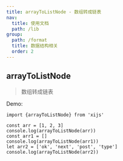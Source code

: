 ```yaml
---
title: arrayToListNode - 数组转成链表
nav:
  title: 使用文档
  path: /lib
group:
  path: /format
  title: 数据结构相关
  order: 2
---
```


## arrayToListNode

> 数组转成链表

Demo:

```tsx | pure
import {arrayToListNode} from 'xijs'

const arr = [1, 2, 3]
console.log(arrayToListNode(arr))
const arr1 = []
console.log(arrayToListNode(arr1))
let arr2 = ['ok', 'next', 'post', 'type']
console.log(arrayToListNode(arr2))

```  
